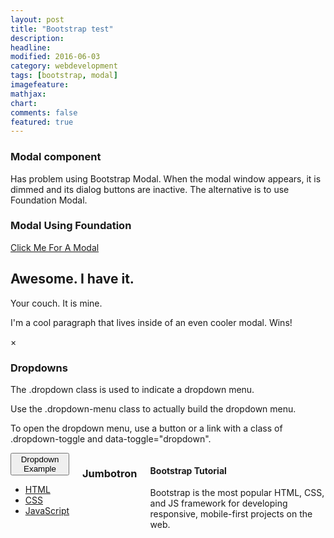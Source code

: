 ```yaml
---
layout: post
title: "Bootstrap test"
description: 
headline: 
modified: 2016-06-03
category: webdevelopment
tags: [bootstrap, modal]
imagefeature: 
mathjax: 
chart: 
comments: false
featured: true
---
```

### Modal component
Has problem using Bootstrap Modal. When the modal window appears, it is dimmed and its dialog buttons are inactive.
The alternative is to use Foundation Modal.

### Modal Using Foundation 

  <!-- Modal Foundation -->
<a href="#" data-reveal-id="myModal">Click Me For A Modal</a>

<div id="myModal" class="reveal-modal" data-reveal aria-labelledby="modalTitle" aria-hidden="true" role="dialog">
  <h2 id="modalTitle">Awesome. I have it.</h2>
  <p class="lead">Your couch.  It is mine.</p>
  <p>I'm a cool paragraph that lives inside of an even cooler modal. Wins!</p>
  <a class="close-reveal-modal" aria-label="Close">&#215;</a>
</div>
 
  <h3>Dropdowns</h3>
  <p>The .dropdown class is used to indicate a dropdown menu.</p>
  <p>Use the .dropdown-menu class to actually build the dropdown menu.</p>
  <p>To open the dropdown menu, use a button or a link with a class of .dropdown-toggle and data-toggle="dropdown".</p>
  
  <div class="small-centred large-centered columns"> 
	  <div class="dropdown">
		<button class="btn btn-primary dropdown-toggle" type="button" data-toggle="dropdown">Dropdown Example
		<span class="caret"></span></button>
		<ul class="dropdown-menu">
		  <li><a href="#">HTML</a></li>
		  <li><a href="#">CSS</a></li>
		  <li><a href="#">JavaScript</a></li>
		</ul>
	  </div> 
 
  
   <h3>Jumbotron</h3>
   <div class="jumbotron">
    <h4>Bootstrap Tutorial</h4>      
    <p>Bootstrap is the most popular HTML, CSS, and JS framework for developing responsive, mobile-first projects on the web.</p>
  </div>

 </div>
  
     
  
  

  
  
  
 
 <!--  End Image carousel                        -->